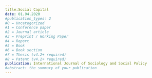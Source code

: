 ```yaml
---
title:Social Capital
date: 01.04.2020
#publication_types: 2
#0 = Uncategorized
#1 = Conference paper
#2 = Journal article
#3 = Preprint / Working Paper
#4 = Report
#5 = Book
#6 = Book section
#7 = Thesis (v4.2+ required)
#8 = Patent (v4.2+ required)
publication: International Journal of Sociology and Social Policy
#abstract: the summary of your publication
---
```

